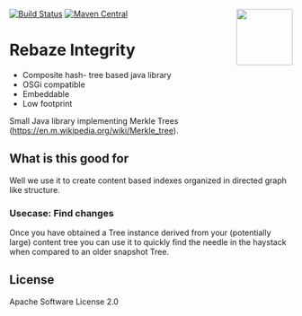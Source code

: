 [<img src="http://www.rebaze.com/assets/Rebaze_icon_colors_tbg.png" align="right" width="100">](http://rebaze.com)

[![Build Status](https://travis-ci.org/rebaze/integrity.svg?branch=master)](https://travis-ci.org/rebaze/integrity)
[![Maven Central](https://maven-badges.herokuapp.com/maven-central/org.rebaze.integrity/org.rebaze.integrity.tree/badge.svg)](https://maven-badges.herokuapp.com/maven-central/org.rebaze.integrity/org.rebaze.integrity.tree)

# Rebaze Integrity

- Composite hash- tree based java library
- OSGi compatible
- Embeddable
- Low footprint 

Small Java library implementing Merkle Trees (https://en.m.wikipedia.org/wiki/Merkle_tree).

## What is this good for

Well we use it to create content based indexes organized in directed graph like structure.

### Usecase: Find changes
Once you have obtained a Tree instance derived from your (potentially large) content tree you can use it to quickly find the needle in the haystack when compared to an older snapshot Tree.

## License
Apache Software License 2.0
